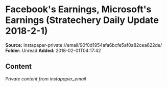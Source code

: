 # Facebook's Earnings, Microsoft's Earnings (Stratechery Daily Update 2018-2-1)

**Source:** instapaper-private://email/90f0d1954afa6bcfe5af0a82cea622de/
**Folder:** Unread
**Added:** 2018-02-01T04:17:42




## Content
*Private content from instapaper_email*
